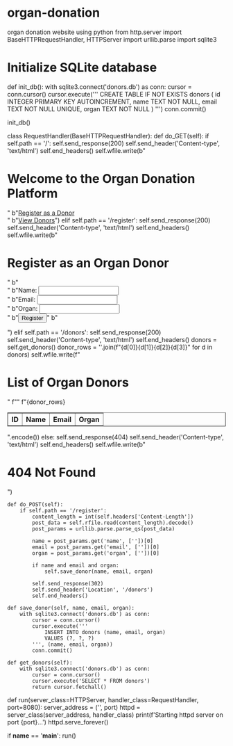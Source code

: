 # organ-donation
organ donation website using python
from http.server import BaseHTTPRequestHandler, HTTPServer
import urllib.parse
import sqlite3

# Initialize SQLite database
def init_db():
    with sqlite3.connect('donors.db') as conn:
        cursor = conn.cursor()
        cursor.execute('''
            CREATE TABLE IF NOT EXISTS donors (
                id INTEGER PRIMARY KEY AUTOINCREMENT,
                name TEXT NOT NULL,
                email TEXT NOT NULL UNIQUE,
                organ TEXT NOT NULL
            )
        ''')
        conn.commit()

init_db()

class RequestHandler(BaseHTTPRequestHandler):
    def do_GET(self):
        if self.path == '/':
            self.send_response(200)
            self.send_header('Content-type', 'text/html')
            self.end_headers()
            self.wfile.write(b"<html><body><h1>Welcome to the Organ Donation Platform</h1>"
                            b"<a href='/register'>Register as a Donor</a><br>"
                            b"<a href='/donors'>View Donors</a></body></html>")
        elif self.path == '/register':
            self.send_response(200)
            self.send_header('Content-type', 'text/html')
            self.end_headers()
            self.wfile.write(b"<html><body><h1>Register as an Organ Donor</h1>"
                            b"<form action='/register' method='POST'>"
                            b"Name: <input type='text' name='name'><br>"
                            b"Email: <input type='email' name='email'><br>"
                            b"Organ: <input type='text' name='organ'><br>"
                            b"<input type='submit' value='Register'>"
                            b"</form></body></html>")
        elif self.path == '/donors':
            self.send_response(200)
            self.send_header('Content-type', 'text/html')
            self.end_headers()
            donors = self.get_donors()
            donor_rows = ''.join(f"<tr><td>{d[0]}</td><td>{d[1]}</td><td>{d[2]}</td><td>{d[3]}</td></tr>" for d in donors)
            self.wfile.write(f"<html><body><h1>List of Organ Donors</h1>"
                             f"<table border='1'><tr><th>ID</th><th>Name</th><th>Email</th><th>Organ</th></tr>"
                             f"{donor_rows}</table></body></html>".encode())
        else:
            self.send_response(404)
            self.send_header('Content-type', 'text/html')
            self.end_headers()
            self.wfile.write(b"<html><body><h1>404 Not Found</h1></body></html>")

    def do_POST(self):
        if self.path == '/register':
            content_length = int(self.headers['Content-Length'])
            post_data = self.rfile.read(content_length).decode()
            post_params = urllib.parse.parse_qs(post_data)

            name = post_params.get('name', [''])[0]
            email = post_params.get('email', [''])[0]
            organ = post_params.get('organ', [''])[0]

            if name and email and organ:
                self.save_donor(name, email, organ)

            self.send_response(302)
            self.send_header('Location', '/donors')
            self.end_headers()

    def save_donor(self, name, email, organ):
        with sqlite3.connect('donors.db') as conn:
            cursor = conn.cursor()
            cursor.execute('''
                INSERT INTO donors (name, email, organ)
                VALUES (?, ?, ?)
            ''', (name, email, organ))
            conn.commit()

    def get_donors(self):
        with sqlite3.connect('donors.db') as conn:
            cursor = conn.cursor()
            cursor.execute('SELECT * FROM donors')
            return cursor.fetchall()

def run(server_class=HTTPServer, handler_class=RequestHandler, port=8080):
    server_address = ('', port)
    httpd = server_class(server_address, handler_class)
    print(f'Starting httpd server on port {port}...')
    httpd.serve_forever()

if __name__ == '__main__':
    run()
